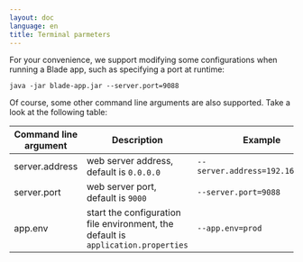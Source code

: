 ```yaml
---
layout: doc
language: en
title: Terminal parmeters
---
```


For your convenience, we support modifying some configurations when running a Blade app, such as specifying a port at runtime:

```shell
java -jar blade-app.jar --server.port=9088
```

Of course, some other command line arguments are also supported. Take a look at the following table:

| Command line argument | Description   |  Example  |
| -------- | -----  | ----  |
| server.address | web server address, default is `0.0.0.0` | `--server.address=192.168.1.100` |
| server.port | web server port, default is `9000` | `--server.port=9088` |
| app.env | start the configuration file environment, the default is `application.properties` | `--app.env=prod` |
